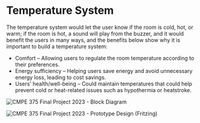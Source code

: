 # Temperature System
The temperature system would let the user know if the room is cold, hot, or warm; if the room is hot, a sound will play from the buzzer, and it would benefit the users in many ways, and the benefits below show why it is important to build a temperature system:
- Comfort – Allowing users to regulate the room temperature according to their preferences.
- Energy sufficiency – Helping users save energy and avoid unnecessary energy loss, leading to cost savings.
- Users’ health/well-being – Could maintain temperatures that could help prevent cold or heat-related issues such as hypothermia or heatstroke.

![CMPE 375 Final Project 2023 - Block Diagram](https://github.com/yousefelsonbaty/TemperatureSystem/assets/126959659/d156f6d7-1e7f-4da8-8077-59ea1ec9ba47)

![CMPE 375 Final Project 2023 - Prototype Design (Fritzing)](https://github.com/yousefelsonbaty/TemperatureSystem/assets/126959659/4e527c68-8f94-4dbc-aa37-986d535b7924)

